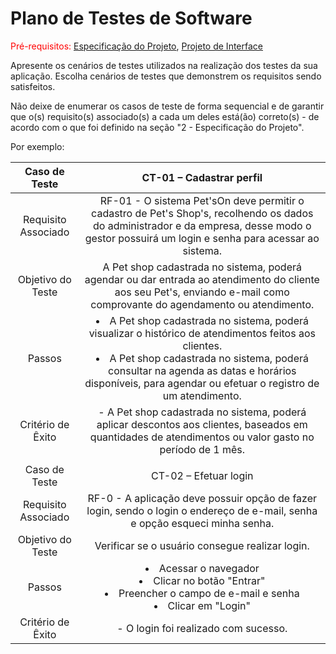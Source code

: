 # Plano de Testes de Software

<span style="color:red">Pré-requisitos: <a href="2-Especificação do Projeto.md"> Especificação do Projeto</a></span>, <a href="3-Projeto de Interface.md"> Projeto de Interface</a>

Apresente os cenários de testes utilizados na realização dos testes da sua aplicação. Escolha cenários de testes que demonstrem os requisitos sendo satisfeitos.

Não deixe de enumerar os casos de teste de forma sequencial e de garantir que o(s) requisito(s) associado(s) a cada um deles está(ão) correto(s) - de acordo com o que foi definido na seção "2 - Especificação do Projeto". 

Por exemplo:
 
| **Caso de Teste** 	| **CT-01 – Cadastrar perfil** 	|
|:---:	|:---:	|
|	Requisito Associado 	| RF-01 - O sistema Pet'sOn deve permitir o cadastro de Pet's Shop's, recolhendo os dados do administrador e da empresa, desse modo o gestor possuirá um login e senha para acessar ao sistema.   |
| Objetivo do Teste 	| A Pet shop cadastrada no sistema, poderá agendar ou dar entrada ao atendimento do cliente aos seu Pet's, enviando e-mail como comprovante do agendamento ou atendimento.  |
| Passos 	| <li>A Pet shop cadastrada no sistema, poderá visualizar o histórico de atendimentos feitos aos clientes.</li>  <li>A Pet shop cadastrada no sistema, poderá consultar na agenda as datas e horários disponíveis, para agendar ou efetuar o registro de um atendimento.</li> |
|Critério de Êxito | - A Pet shop cadastrada no sistema, poderá aplicar descontos aos clientes, baseados em quantidades de atendimentos ou valor gasto no período de 1 mês. |
|  	|  	|
| Caso de Teste 	| CT-02 – Efetuar login	|
|Requisito Associado | RF-0	- A aplicação deve possuir opção de fazer login, sendo o login o endereço de e-mail, senha e opção esqueci minha senha. |
| Objetivo do Teste 	| Verificar se o usuário consegue realizar login. |
| Passos 	| <li>Acessar o navegador</li>  <li>Clicar no botão "Entrar"</li> <li>Preencher o campo de e-mail e senha</li> <li>Clicar em "Login"</li> |
|Critério de Êxito | - O login foi realizado com sucesso. |
